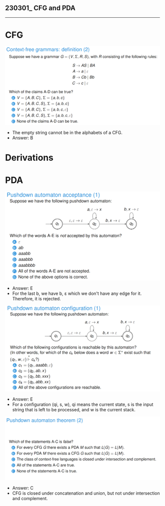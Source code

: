 ## 230301_ CFG and PDA

---

# CFG
![img_24.png](img_24.png)

- The empty string cannot be in the alphabets of a CFG.
- Answer: B

# Derivations

# PDA
![img_25.png](img_25.png)

- Answer: E
- For the last b, we have b, ε which we don't have any edge for it. Therefore, it is rejected.

![img_26.png](img_26.png)

- Answer: E
- For a configuration (qi, s, w), qi means the current state, s is the input string that is left to be processed, and w is the current stack.

![img_27.png](img_27.png)

- Answer: C
- CFG is closed under concatenation and union, but not under intersection and complement.
